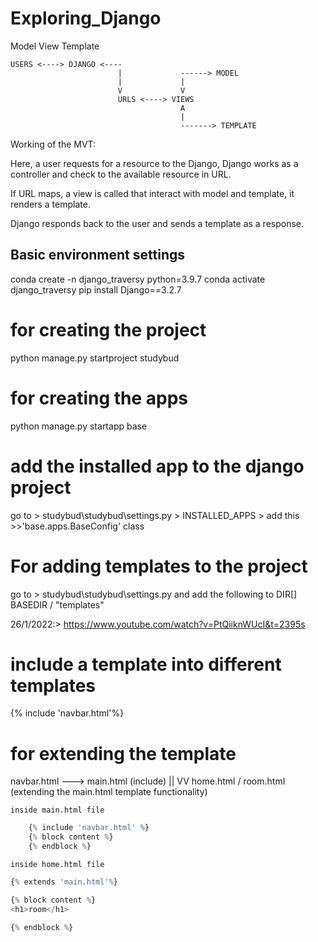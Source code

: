 # Exploring_Django

Model View Template
```
USERS <----> DJANGO <----
                        |             ------> MODEL
                        |             |
                        V             V
                        URLS <----> VIEWS
                                      A
                                      |
                                      -------> TEMPLATE
```
Working of the MVT:

Here, a user requests for a resource to the Django, Django works as a controller and check to the available resource in URL.

If URL maps, a view is called that interact with model and template, it renders a template.

Django responds back to the user and sends a template as a response.                                      

## Basic environment settings
conda create -n django_traversy python=3.9.7
conda activate django_traversy
pip install Django==3.2.7


# for creating the project
python manage.py startproject studybud

# for creating the apps
python manage.py startapp base

# add the installed app to the django project
go to > studybud\studybud\settings.py > INSTALLED_APPS > add this >>'base.apps.BaseConfig' class

# For adding templates to the project
go to > studybud\studybud\settings.py and add the following to DIR[]
BASEDIR / "templates"


26/1/2022:> https://www.youtube.com/watch?v=PtQiiknWUcI&t=2395s


# include a template into different templates
{% include 'navbar.html'%}

# for extending the template

navbar.html ---> main.html (include)
                    ||
                    VV
                home.html / room.html (extending the main.html template functionality)


    inside main.html file
```python
    {% include 'navbar.html' %}
    {% block content %}
    {% endblock %}
```

    inside home.html file

```python
{% extends 'main.html'%}

{% block content %}
<h1>room</h1>

{% endblock %}
```

